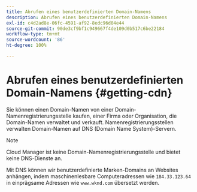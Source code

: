 ```yaml
---
title: Abrufen eines benutzerdefinierten Domain-Namens
description: Abrufen eines benutzerdefinierten Domain-Namens
exl-id: c4d2ad8e-06fc-4591-af92-8edc96d04e44
source-git-commit: 90de3cf9bf1c949667f4de109d0b517c6be22184
workflow-type: tm+mt
source-wordcount: '86'
ht-degree: 100%

---
```


# Abrufen eines benutzerdefinierten Domain-Namens {#getting-cdn}

Sie können einen Domain-Namen von einer Domain-Namenregistrierungsstelle kaufen, einer Firma oder Organisation, die Domain-Namen verwaltet und verkauft. Namenregistrierungsstellen verwalten Domain-Namen auf DNS (Domain Name System)-Servern.

>[!NOTE]
>Cloud Manager ist keine Domain-Namenregistrierungsstelle und bietet keine DNS-Dienste an.

Mit DNS können wir benutzerdefinierte Marken-Domains an Websites anhängen, indem maschinenlesbare Computeradressen wie `184.33.123.64` in einprägsame Adressen wie `www.wknd.com` übersetzt werden.

